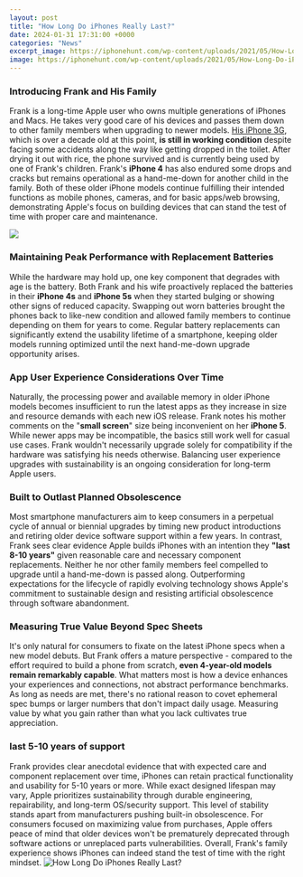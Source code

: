 ```yaml
---
layout: post
title: "How Long Do iPhones Really Last?"
date: 2024-01-31 17:31:00 +0000
categories: "News"
excerpt_image: https://iphonehunt.com/wp-content/uploads/2021/05/How-Long-Do-iPhones-Last-1536x864.jpg
image: https://iphonehunt.com/wp-content/uploads/2021/05/How-Long-Do-iPhones-Last-1536x864.jpg
---
```


### Introducing Frank and His Family  
Frank is a long-time Apple user who owns multiple generations of iPhones and Macs. He takes very good care of his devices and passes them down to other family members when upgrading to newer models. [His iPhone 3G](https://fistore.mysenprints.com/collection/alfieri), which is over a decade old at this point, **is still in working condition** despite facing some accidents along the way like getting dropped in the toilet. After drying it out with rice, the phone survived and is currently being used by one of Frank's children. 
Frank's **iPhone 4** has also endured some drops and cracks but remains operational as a hand-me-down for another child in the family. Both of these older iPhone models continue fulfilling their intended functions as mobile phones, cameras, and for basic apps/web browsing, demonstrating Apple's focus on building devices that can stand the test of time with proper care and maintenance.

![](https://cms.qz.com/wp-content/uploads/2017/08/iphones-over-the-years.jpeg?quality=80&amp;strip=all&amp;w=1632)
### Maintaining Peak Performance with Replacement Batteries 
While the hardware may hold up, one key component that degrades with age is the battery. Both Frank and his wife proactively replaced the batteries in their **iPhone 4s** and **iPhone 5s** when they started bulging or showing other signs of reduced capacity. Swapping out worn batteries brought the phones back to like-new condition and allowed family members to continue depending on them for years to come. Regular battery replacements can significantly extend the usability lifetime of a smartphone, keeping older models running optimized until the next hand-me-down upgrade opportunity arises.
### App User Experience Considerations Over Time
Naturally, the processing power and available memory in older iPhone models becomes insufficient to run the latest apps as they increase in size and resource demands with each new iOS release. Frank notes his mother comments on the "**small screen**" size being inconvenient on her **iPhone 5**. While newer apps may be incompatible, the basics still work well for casual use cases. Frank wouldn't necessarily upgrade solely for compatibility if the hardware was satisfying his needs otherwise. Balancing user experience upgrades with sustainability is an ongoing consideration for long-term Apple users.
### Built to Outlast Planned Obsolescence 
Most smartphone manufacturers aim to keep consumers in a perpetual cycle of annual or biennial upgrades by timing new product introductions and retiring older device software support within a few years. In contrast, Frank sees clear evidence Apple builds iPhones with an intention they **"last 8-10 years"** given reasonable care and necessary component replacements. Neither he nor other family members feel compelled to upgrade until a hand-me-down is passed along. Outperforming expectations for the lifecycle of rapidly evolving technology shows Apple's commitment to sustainable design and resisting artificial obsolescence through software abandonment.
### Measuring True Value Beyond Spec Sheets
It's only natural for consumers to fixate on the latest iPhone specs when a new model debuts. But Frank offers a mature perspective - compared to the effort required to build a phone from scratch, **even 4-year-old models remain remarkably capable**. What matters most is how a device enhances your experiences and connections, not abstract performance benchmarks. As long as needs are met, there's no rational reason to covet ephemeral spec bumps or larger numbers that don't impact daily usage. Measuring value by what you gain rather than what you lack cultivates true appreciation.
### last 5-10 years of support 
Frank provides clear anecdotal evidence that with expected care and component replacement over time, iPhones can retain practical functionality and usability for 5-10 years or more. While exact designed lifespan may vary, Apple prioritizes sustainability through durable engineering, repairability, and long-term OS/security support. This level of stability stands apart from manufacturers pushing built-in obsolescence. For consumers focused on maximizing value from purchases, Apple offers peace of mind that older devices won't be prematurely deprecated through software actions or unreplaced parts vulnerabilities. Overall, Frank's family experience shows iPhones can indeed stand the test of time with the right mindset.
![How Long Do iPhones Really Last?](https://iphonehunt.com/wp-content/uploads/2021/05/How-Long-Do-iPhones-Last-1536x864.jpg)